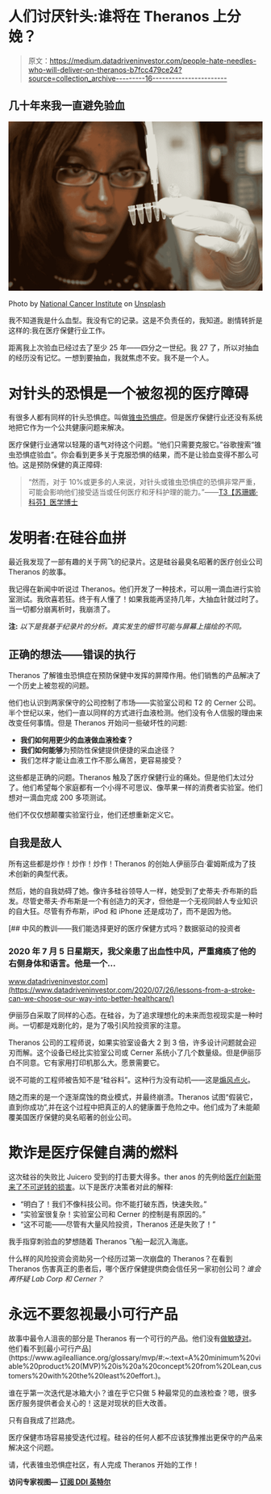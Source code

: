 # 人们讨厌针头:谁将在 Theranos 上分娩？

> 原文：<https://medium.datadriveninvestor.com/people-hate-needles-who-will-deliver-on-theranos-b7fcc479ce24?source=collection_archive---------16----------------------->

## 几十年来我一直避免验血

![](img/172264affedf2442315eb11c73fad7ce.png)

Photo by [National Cancer Institute](https://unsplash.com/@nci?utm_source=medium&utm_medium=referral) on [Unsplash](https://unsplash.com?utm_source=medium&utm_medium=referral)

我不知道我是什么血型。我没有它的记录。这是不负责任的，我知道。剧情转折是这样的:我在医疗保健行业工作。

距离我上次验血已经过去了至少 25 年——四分之一世纪。我 27 了，所以对抽血的经历没有记忆。一想到要抽血，我就焦虑不安。我不是一个人。

# 对针头的恐惧是一个被忽视的医疗障碍

有很多人都有同样的针头恐惧症。叫做[锥虫恐惧症](https://www.healthline.com/health/trypanophobia#:~:text=Trypanophobia%20is%20an%20extreme%20fear,tolerate%20needles%20much%20more%20easily.)。但是医疗保健行业还没有系统地把它作为一个公共健康问题来解决。

医疗保健行业通常以轻蔑的语气对待这个问题。“他们只需要克服它。”谷歌搜索“锥虫恐惧症验血”。你会看到更多关于克服恐惧的结果，而不是让验血变得不那么可怕。这是预防保健的真正障碍:

> “然而，对于 10%或更多的人来说，对针头或锥虫恐惧症的恐惧非常严重，可能会影响他们接受适当或任何医疗和牙科护理的能力。”——[T3【苏珊娜·科芬】医学博士 ](https://www.kevinmd.com/blog/2012/09/fear-needles-paralyzes-medical-care.html)

# 发明者:在硅谷血拼

最近我发现了一部有趣的关于网飞的纪录片。这是硅谷最臭名昭著的医疗创业公司 Theranos 的故事。

我记得在新闻中听说过 Theranos。他们开发了一种技术，可以用一滴血进行实验室测试。我欣喜若狂。终于有人懂了！如果我能再坚持几年，大抽血针就过时了。当一切都分崩离析时，我崩溃了。

**注:** *以下是我基于纪录片的分析。真实发生的细节可能与屏幕上描绘的不同。*

## 正确的想法——错误的执行

Theranos 了解锥虫恐惧症在预防保健中发挥的屏障作用。他们销售的产品解决了一个历史上被忽视的问题。

他们也认识到两家保守的公司控制了市场——实验室公司和 T2 的 Cerner 公司。半个世纪以来，他们一直以同样的方式进行血液检测。他们没有令人信服的理由来改变任何事情。但是 Theranos 开始问一些破坏性的问题:

*   **我们如何用更少的血液做血液检查？**
*   **我们如何能够**为预防性保健提供便捷的采血途径？
*   我们怎样才能让血液工作不那么痛苦，更容易接受？

这些都是正确的问题。Theranos 触及了医疗保健行业的痛处。但是他们太过分了。他们希望每个家庭都有一个小得不可思议、像苹果一样的消费者实验室。他们想对一滴血完成 200 多项测试。

他们不仅仅想颠覆实验室行业，他们还想重新定义它。

## 自我是敌人

所有这些都是炒作！炒作！炒作！Theranos 的创始人伊丽莎白·霍姆斯成为了技术创新的典型代表。

然后，她的自我妨碍了她。像许多硅谷领导人一样，她受到了史蒂夫·乔布斯的启发。尽管史蒂夫·乔布斯是一个有创造力的天才，但他是一个无视同龄人专业知识的自大狂。尽管有乔布斯，iPod 和 iPhone 还是成功了，而不是因为他。

[](https://www.datadriveninvestor.com/2020/07/26/lessons-from-a-stroke-can-we-choose-our-way-into-better-healthcare/) [## 中风的教训——我们能选择更好的医疗保健方式吗？数据驱动的投资者

### 2020 年 7 月 5 日星期天，我父亲患了出血性中风，严重瘫痪了他的右侧身体和语言。他是一个…

www.datadriveninvestor.com](https://www.datadriveninvestor.com/2020/07/26/lessons-from-a-stroke-can-we-choose-our-way-into-better-healthcare/) 

伊丽莎白采取了同样的心态。在硅谷，为了追求理想化的未来而忽视现实是一种时尚。一切都是戏剧化的，是为了吸引风险投资家的注意。

Theranos 公司的工程师说，如果实验室设备大 2 到 3 倍，许多设计问题就会迎刃而解。这个设备已经比实验室公司或 Cerner 系统小了几个数量级。但是伊丽莎白不同意。它有家用打印机那么大。愿景需要它。

说不可能的工程师被告知不是“硅谷料”。这种行为没有动机——这是[煽风点火](https://medium.com/@c0d3rgirl/gaslighting-in-the-workplace-5f44d439ca21)。

随之而来的是一个逐渐腐蚀的商业模式，并最终崩溃。Theranos 试图“假装它，直到你成功”,并在这个过程中把真正的人的健康置于危险之中。他们成为了未能颠覆美国医疗保健的臭名昭著的创业公司。

# 欺诈是医疗保健自满的燃料

这次硅谷的失败比 Juicero 受到的打击要大得多。ther anos 的先例给[医疗创新带来了不可逆转的损害](https://sea.mashable.com/tech/2879/theranos-screwed-up-legit-blood-test-innovations-for-everybody)。以下是医疗决策者对此的解释:

*   “明白了！我们不像科技公司。你不能打破东西，快速失败。”
*   “实验室很复杂！实验室公司和 Cerner 的控制是有原因的。”
*   “这不可能——尽管有大量风险投资，Theranos 还是失败了！”

我手指穿刺验血的梦想随着 Theranos 飞船一起沉入海底。

什么样的风险投资会资助另一个经历过第一次崩盘的 Theranos？在看到 Theranos 伤害真正的患者后，哪个医疗保健提供商会信任另一家初创公司？*谁会再怀疑 Lab Corp 和 Cerner？*

# 永远不要忽视最小可行产品

故事中最令人沮丧的部分是 Theranos 有一个可行的产品。他们没有[做敏捷对](https://www.bain.com/insights/books/doing-agile-right/#:~:text=Agile%20isn't%20a%20goal,recover%20from%20its%20potential%20pitfalls.)。他们看不到[最小可行产品](https://www.agilealliance.org/glossary/mvp/#:~:text=A%20minimum%20viable%20product%20(MVP)%20is%20a%20concept%20from%20Lean,customers%20with%20the%20least%20effort.)。

谁在乎第一次迭代是冰箱大小？谁在乎它只做 5 种最常见的血液检查？嗯，很多医疗服务提供者会关心的！这是对现状的巨大改善。

只有自我成了拦路虎。

医疗保健市场容易接受迭代过程。硅谷的任何人都不应该犹豫推出更保守的产品来解决这个问题。

请，代表锥虫恐惧症社区，有人完成 Theranos 开始的工作！

**访问专家视图—** [**订阅 DDI 英特尔**](https://datadriveninvestor.com/ddi-intel)